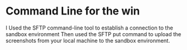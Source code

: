 # Command Line for the win 

I Used the SFTP command-line tool to establish a connection to the sandbox environment
Then used  the SFTP put command to upload the screenshots from your local machine to the sandbox environment.
